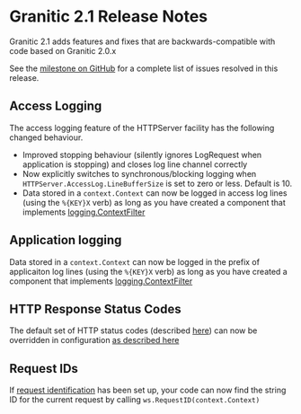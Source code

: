 # Granitic 2.1 Release Notes

Granitic 2.1 adds features and fixes that are backwards-compatible with code based on Granitic 2.0.x 

See the [milestone on GitHub](https://github.com/graniticio/granitic/issues?utf8=%E2%9C%93&q=is%3Aissue+milestone%3Av2.1.0+)
for a complete list of issues resolved in this release.

## Access Logging

The access logging feature of the HTTPServer facility has the following changed behaviour.

  * Improved stopping behaviour (silently ignores LogRequest when application is stopping) and closes log line channel correctly
  * Now explicitly switches to synchronous/blocking logging when `HTTPServer.AccessLog.LineBufferSize` is set to zero or less. Default is 10.
  * Data stored in a `context.Context` can now be logged in access log lines (using the `%{KEY}X` verb) as long
  as you have created a component that implements [logging.ContextFilter](https://godoc.org/github.com/graniticio/granitic/logging#ContextFilter)
  
## Application logging

Data stored in a `context.Context` can now be logged in the prefix of applicaiton log lines (using the `%{KEY}X` verb) as long
as you have created a component that implements [logging.ContextFilter](https://godoc.org/github.com/graniticio/granitic/logging#ContextFilter)

## HTTP Response Status Codes

The default set of HTTP status codes (described [here](https://granitic.io/ref/error-handling)) can now be overridden in
configuration [as described here](https://granitic.io/ref/json-web-services)


## Request IDs

If [request identification](https://granitic.io/ref/request-identity) has been set up, your code can now find the string
ID for the current request by calling `ws.RequestID(context.Context)`